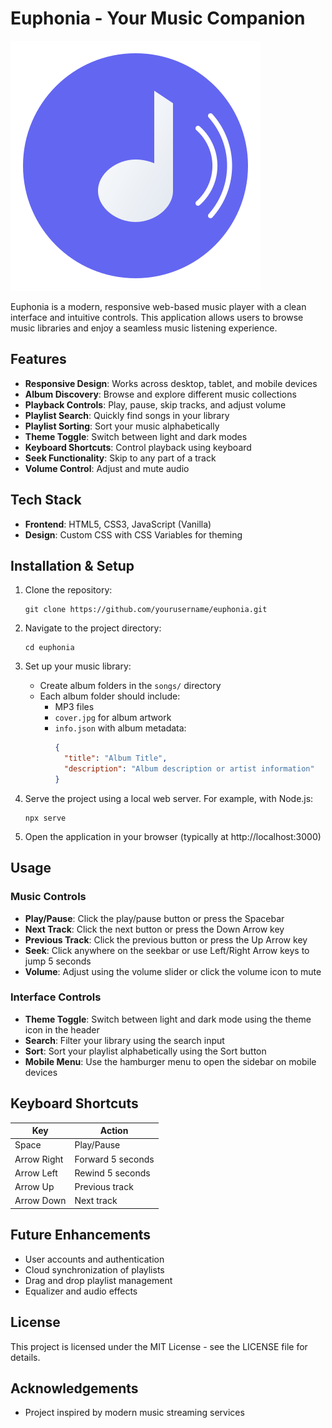 # Euphonia - Your Music Companion

![Euphonia Logo](assets/svgs/logo.svg)

Euphonia is a modern, responsive web-based music player with a clean interface and intuitive controls. This application allows users to browse music libraries and enjoy a seamless music listening experience.

## Features

- **Responsive Design**: Works across desktop, tablet, and mobile devices
- **Album Discovery**: Browse and explore different music collections
- **Playback Controls**: Play, pause, skip tracks, and adjust volume
- **Playlist Search**: Quickly find songs in your library
- **Playlist Sorting**: Sort your music alphabetically
- **Theme Toggle**: Switch between light and dark modes
- **Keyboard Shortcuts**: Control playback using keyboard
- **Seek Functionality**: Skip to any part of a track
- **Volume Control**: Adjust and mute audio

## Tech Stack

- **Frontend**: HTML5, CSS3, JavaScript (Vanilla)
- **Design**: Custom CSS with CSS Variables for theming

## Installation & Setup

1. Clone the repository:
   ```
   git clone https://github.com/yourusername/euphonia.git
   ```

2. Navigate to the project directory:
   ```
   cd euphonia
   ```

3. Set up your music library:
   - Create album folders in the `songs/` directory
   - Each album folder should include:
     - MP3 files
     - `cover.jpg` for album artwork
     - `info.json` with album metadata:
       ```json
       {
         "title": "Album Title",
         "description": "Album description or artist information"
       }
       ```

4. Serve the project using a local web server. For example, with Node.js:
   ```
   npx serve
   ```

5. Open the application in your browser (typically at http://localhost:3000)

## Usage

### Music Controls

- **Play/Pause**: Click the play/pause button or press the Spacebar
- **Next Track**: Click the next button or press the Down Arrow key
- **Previous Track**: Click the previous button or press the Up Arrow key
- **Seek**: Click anywhere on the seekbar or use Left/Right Arrow keys to jump 5 seconds
- **Volume**: Adjust using the volume slider or click the volume icon to mute

### Interface Controls

- **Theme Toggle**: Switch between light and dark mode using the theme icon in the header
- **Search**: Filter your library using the search input
- **Sort**: Sort your playlist alphabetically using the Sort button
- **Mobile Menu**: Use the hamburger menu to open the sidebar on mobile devices

## Keyboard Shortcuts

| Key           | Action                         |
|---------------|--------------------------------|
| Space         | Play/Pause                     |
| Arrow Right   | Forward 5 seconds              |
| Arrow Left    | Rewind 5 seconds               |
| Arrow Up      | Previous track                 |
| Arrow Down    | Next track                     |

## Future Enhancements

- User accounts and authentication
- Cloud synchronization of playlists
- Drag and drop playlist management
- Equalizer and audio effects

## License

This project is licensed under the MIT License - see the LICENSE file for details.

## Acknowledgements

- Project inspired by modern music streaming services